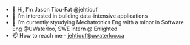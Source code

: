- 👋 Hi, I’m Jason Tiou-Fat @jehtiouf
- 👀 I’m interested in building data-intensive applications
- 🌱 I’m currently styudying Mechatronics Eng with a minor in Software Eng @UWaterloo, SWE intern @ Enlighted
- 📫 How to reach me - jehtiouf@uwaterloo.ca
<!---
jehtiouf/jehtiouf is a ✨ special ✨ repository because its `README.md` (this file) appears on your GitHub profile.
You can click the Preview link to take a look at your changes.
--->
